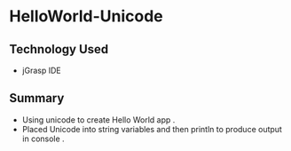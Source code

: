 # HelloWorld-Unicode
## Technology Used
* jGrasp IDE

## Summary
* Using unicode to create Hello World app .
* Placed Unicode into string variables and then println to produce output in console .

